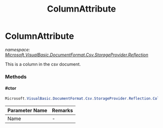 ﻿---
title: ColumnAttribute
---

# ColumnAttribute
_namespace: [Microsoft.VisualBasic.DocumentFormat.Csv.StorageProvider.Reflection](N-Microsoft.VisualBasic.DocumentFormat.Csv.StorageProvider.Reflection.html)_

This is a column in the csv document.

### Methods

#### #ctor
```csharp
Microsoft.VisualBasic.DocumentFormat.Csv.StorageProvider.Reflection.ColumnAttribute.#ctor(System.String)
```


|Parameter Name|Remarks|
|--------------|-------|
|Name|-|






